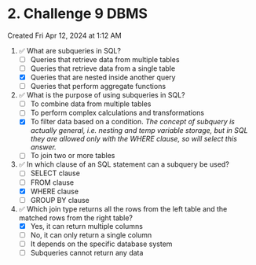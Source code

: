 # 2. Challenge 9 DBMS

Created Fri Apr 12, 2024 at 1:12 AM

1. ✅ What are subqueries in SQL?
   - [ ] Queries that retrieve data from multiple tables
   - [ ] Queries that retrieve data from a single table
   - [x] Queries that are nested inside another query
   - [ ] Queries that perform aggregate functions
2. ✅ What is the purpose of using subqueries in SQL?
   - [ ] To combine data from multiple tables
   - [ ] To perform complex calculations and transformations
   - [x] To filter data based on a condition. _The concept of subquery is actually general, i.e. nesting and temp variable storage, but in SQL they are allowed only with the WHERE clause, so will select this answer._
   - [ ] To join two or more tables
3. ✅ In which clause of an SQL statement can a subquery be used?
   - [ ] SELECT clause
   - [ ] FROM clause
   - [x] WHERE clause
   - [ ] GROUP BY clause
4. ✅ Which join type returns all the rows from the left table and the matched rows from the right table?
   - [x] Yes, it can return multiple columns
   - [ ] No, it can only return a single column
   - [ ] It depends on the specific database system
   - [ ] Subqueries cannot return any data
